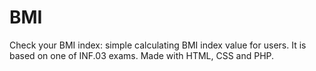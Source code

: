 # BMI
Check your BMI index: simple calculating BMI index value for users. It is based on one of INF.03 exams.
Made with HTML, CSS and PHP.

